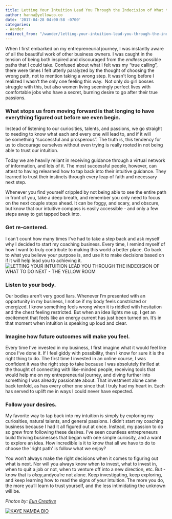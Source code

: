 ```yaml
---
title: Letting Your Intuition Lead You Through the Indecision of What to Do Next
author: hanna@yellowco.co
date: '2017-04-28 04:00:58 -0700'
categories:
- Wander
redirect_from: "/wander/letting-your-intuition-lead-you-through-the-indecision-of-what-to-do-next/"
---
```


When I first embarked on my entrepreneurial journey, I was instantly aware of all the beautiful work of other business owners. I was caught in the tension of being both inspired and discouraged from the _endless_ possible paths that I could take. Confused about what I felt was my “true calling”, there were times I felt utterly paralyzed by the thought of choosing the wrong path, not to mention taking a wrong step. It wasn't long before I realized I wasn’t the only one feeling this way.  Not only do girl bosses struggle with this, but also women living seemingly perfect lives with comfortable jobs who have a secret, burning desire to go after their true passions.

### **What stops us from moving forward is that longing to have everything figured out before we even begin.**

Instead of listening to our curiosities, talents, and passions, we go straight to needing to know what each and every one will lead to, and if it will be something “successful and prosperous”. The truth is, this tendency for us to discourage ourselves without even trying is really rooted in not being able to trust our intuition.

Today we are heavily reliant in receiving guidance through a virtual network of information, and lots of it. The most successful people, however, can attest to having relearned how to tap back into their intuitive guidance. They learned to trust their instincts through every leap of faith and necessary next step.

Whenever you find yourself crippled by not being able to see the entire path in front of you, take a deep breath, and remember you only need to focus on the next couple steps ahead. It can be foggy, and scary, and obscure, but know that our intuitive compass is easily accessible - and only a few steps away to get tapped back into. 

### **Get re-centered.**

I can’t count how many times I’ve had to take a step back and ask myself why I decided to start my coaching business. Every time, I remind myself of how I want to truly contribute to making this world a better place. Go back to what you believe your purpose is, and use it to make decisions based on if it will help lead you to achieving it.  
![LETTING YOUR INTUITION LEAD YOU THROUGH THE INDECISION OF WHAT TO DO NEXT - THE YELLOW ROOM](https://s3.amazonaws.com/yellow-files/blog/2017/04/Kicheko-SS2016-P-414.jpg)

### **Listen to your body.**

Our bodies aren’t very good liars. Whenever I’m presented with an opportunity in my business, I notice if my body feels constricted or energized. I know something feels wrong when it is riddled with hesitation and the chest feeling restricted. But when an idea lights me up, I get an excitement that feels like an energy current has just been turned on. It’s in that moment when intuition is speaking up loud and clear.

### **Imagine how future outcomes will make you feel.**

Every time I’ve invested in my business, I first imagine what it would feel like once I’ve done it. If I feel giddy with possibility, then I know for sure it is the right thing to do. The first time I invested in an online course, I was confident it was the right step to take because I was absolutely thrilled at the thought of connecting with like-minded people, receiving tools that would help me on my entrepreneurial journey, and diving further into something I was already passionate about. That investment alone came back tenfold, as has every other one since that I truly had my heart in. Each has served to uplift me in ways I could never have expected.

### **Follow your desires.**

My favorite way to tap back into my intuition is simply by exploring my curiosities, natural talents, and general passions. I didn’t start my coaching business because I had it all figured out at once. Instead, my passion to do so grew from following these desires. I’ve seen countless entrepreneurs build thriving businesses that began with one simple curiosity, and a want to explore an idea. How incredible is it to know that all we have to do to choose the 'right path' is follow what we enjoy?   

You won’t always make the right decisions when it comes to figuring out what is next. Nor will you always know when to invest, what to invest in, when to quit a job or not, when to venture off into a new direction, etc. But - know that is _okay_,andyou’re not alone. Keep investigating, keep exploring, and keep learning how to read the signs of your intuition. The more you do, the more you’ll learn to trust yourself, and the less intimidating the unknown will be.

_Photos by: [Eun Creative](http://www.euncreative.com/)_

[![KAYE NAMBA BIO](https://s3.amazonaws.com/yellow-files/blog/2017/04/KAYE-NAMBA-BIO.jpg)](http://www.littlegoldenpenguin.com/)
